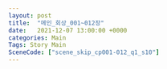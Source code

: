 ```yaml
---
layout: post
title:  "메인_회상_001~012장"
date:   2021-12-07 13:00:00 +0000
categories: Main
Tags: Story Main
SceneCode: ["scene_skip_cp001-012_q1_s10"]
---
```

